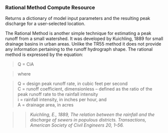 ### Rational Method Compute Resource
Returns a dictionary of model input parameters and the resulting peak discharge for a user-selected location.

The Rational Method is another simple technique for estimating a peak runoff from a small watershed. It was developed by Kuichling, 1889 for small drainage basins in urban areas. Unlike the TR55 method it does not provide any information pertaining to the runoff hydrograph shape. The rational method is expressed by the equation:

> Q = CiA

> where

> Q = design peak runoff rate, in cubic feet per second<br />
> C = runoff coefficient, dimensionless – defined as the ratio of the peak runoff rate to the rainfall intensity<br />
> i = rainfall intensity, in inches per hour, and<br />
> A = drainage area, in acres 

>> *Kuichling, E., 1889, The relation between the rainfall and the discharge of sewers in
populous districts. Transactions, American Society of Civil Engineers 20, 1–56.*
